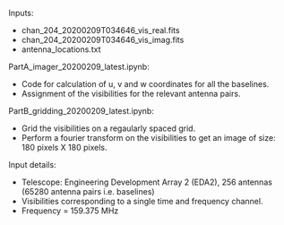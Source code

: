 Inputs: 
- chan_204_20200209T034646_vis_real.fits
- chan_204_20200209T034646_vis_imag.fits
- antenna_locations.txt

PartA_imager_20200209_latest.ipynb: 
- Code for calculation of u, v and w coordinates for all the baselines.
- Assignment of the visibilities for the relevant antenna pairs. 

PartB_gridding_20200209_latest.ipynb:
- Grid the visibilities on a regaularly spaced grid.
- Perform a fourier transform on the visibilities to get an image of size: 180 pixels X 180 pixels. 

Input details:
- Telescope: Engineering Development Array 2 (EDA2), 256 antennas (65280 antenna pairs i.e. baselines)
- Visibilities corresponding to a single time and frequency channel.
- Frequency = 159.375 MHz
 
